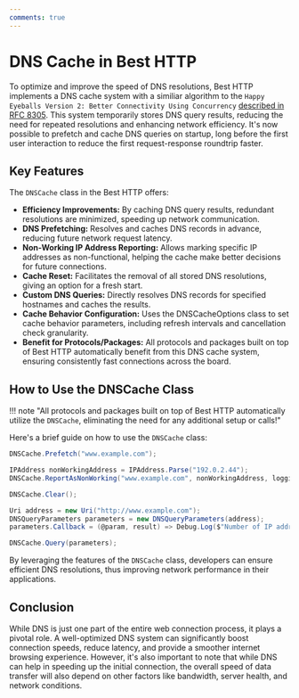 ```yaml
---
comments: true
---
```


# DNS Cache in Best HTTP

To optimize and improve the speed of DNS resolutions, Best HTTP implements a DNS cache system with a similiar algorithm to the `Happy Eyeballs Version 2: Better Connectivity Using Concurrency` [described in RFC 8305](https://www.rfc-editor.org/rfc/rfc8305).
This system temporarily stores DNS query results, reducing the need for repeated resolutions and enhancing network efficiency.
It's now possible to prefetch and cache DNS queries on startup, long before the first user interaction to reduce the first request-response roundtrip faster.

## Key Features
The `DNSCache` class in the Best HTTP offers:

- **Efficiency Improvements:** By caching DNS query results, redundant resolutions are minimized, speeding up network communication.
- **DNS Prefetching:** Resolves and caches DNS records in advance, reducing future network request latency.
- **Non-Working IP Address Reporting:** Allows marking specific IP addresses as non-functional, helping the cache make better decisions for future connections.
- **Cache Reset:** Facilitates the removal of all stored DNS resolutions, giving an option for a fresh start.
- **Custom DNS Queries:** Directly resolves DNS records for specified hostnames and caches the results.
- **Cache Behavior Configuration:** Uses the DNSCacheOptions class to set cache behavior parameters, including refresh intervals and cancellation check granularity.
- **Benefit for Protocols/Packages:** All protocols and packages built on top of Best HTTP automatically benefit from this DNS cache system, ensuring consistently fast connections across the board.

## How to Use the DNSCache Class

!!! note "All protocols and packages built on top of Best HTTP automatically utilize the `DNSCache`, eliminating the need for any additional setup or calls!"

Here's a brief guide on how to use the `DNSCache` class:

```cs title="Prefetch DNS Records"
DNSCache.Prefetch("www.example.com");
```

```cs title="Report Non-Working IP Addresses"
IPAddress nonWorkingAddress = IPAddress.Parse("192.0.2.44");
DNSCache.ReportAsNonWorking("www.example.com", nonWorkingAddress, loggingContext);
```

```cs title="Clear the DNS Cache"
DNSCache.Clear();
```

```cs title="Initiate a DNS Query"
Uri address = new Uri("http://www.example.com");
DNSQueryParameters parameters = new DNSQueryParameters(address);
parameters.Callback = (@param, result) => Debug.Log($"Number of IP addresses found for hostname('{result.HostName}'): {result.Addresses?.Length}");

DNSCache.Query(parameters);
```

By leveraging the features of the `DNSCache` class, developers can ensure efficient DNS resolutions, thus improving network performance in their applications.

## Conclusion

While DNS is just one part of the entire web connection process, it plays a pivotal role. 
A well-optimized DNS system can significantly boost connection speeds, reduce latency, and provide a smoother internet browsing experience. 
However, it's also important to note that while DNS can help in speeding up the initial connection, the overall speed of data transfer will also depend on other factors like bandwidth, server health, and network conditions.
